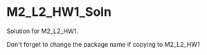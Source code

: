 # M2_L2_HW1_Soln
Solution for M2_L2_HW1.

Don't forget to change the package name if copying to M2_L2_HW1

